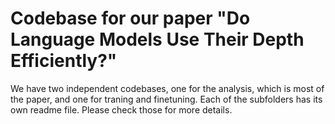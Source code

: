 # Codebase for our paper "Do Language Models Use Their Depth Efficiently?"

We have two independent codebases, one for the analysis, which is most of the paper, and one for traning and finetuning. Each of the subfolders has its own readme file. Please check those for more details.
